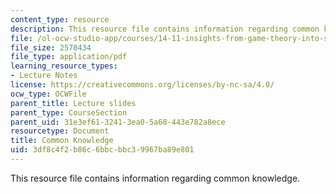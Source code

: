 ```yaml
---
content_type: resource
description: This resource file contains information regarding common knowledge.
file: /ol-ocw-studio-app/courses/14-11-insights-from-game-theory-into-social-behavior-fall-2013/3df8c4f2b86c6bbcbbc39967ba89e801_MIT14_11F13_common_know.pdf
file_size: 2570434
file_type: application/pdf
learning_resource_types:
- Lecture Notes
license: https://creativecommons.org/licenses/by-nc-sa/4.0/
ocw_type: OCWFile
parent_title: Lecture slides
parent_type: CourseSection
parent_uid: 31e3ef61-3241-3ea0-5a68-443e782a8ece
resourcetype: Document
title: Common Knowledge
uid: 3df8c4f2-b86c-6bbc-bbc3-9967ba89e801
---
```

This resource file contains information regarding common knowledge.